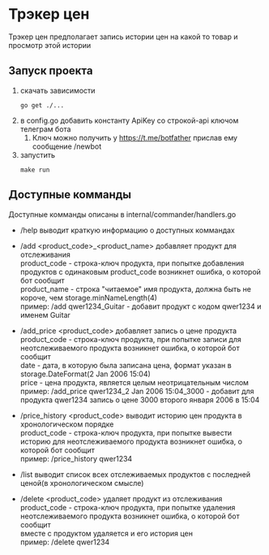 # Трэкер цен

Трэкер цен предполагает запись истории цен на какой то товар и просмотр этой истории

## Запуск проекта

1. скачать зависимости
    ```
    go get ./...
    ```
2. в config.go добавить константу ApiKey со строкой-api ключом телеграм бота
   1. Ключ можно получить у https://t.me/botfather прислав ему сообщение /newbot
3. запустить 
    ```
    make run
    ```

## Доступные комманды

Доступные комманды описаны в internal/commander/handlers.go 

- /help выводит краткую информацию о доступных коммандах

- /add <product_code>_<product_name> добавляет продукт для отслеживания  
product_code - строка-ключ продукта, при попытке добавления продуктов с одинаковым product_code возникнет ошибка, о которой бот сообщит  
product_name - строка "читаемое" имя продукта, должна быть не короче, чем storage.minNameLength(4)  
пример: /add qwer1234_Guitar - добавит продукт с кодом qwer1234 и именем Guitar  

- /add_price <product_code>_<date>_<price> добавляет запись о цене продукта  
product_code - строка-ключ продукта, при попытке записи для неотслеживаемого продукта возникнет ошибка, о которой бот сообщит  
date - дата, в которую была записана цена, формат указан в storage.DateFormat(2 Jan 2006 15:04)  
price - цена продукта, является целым неотрицательным числом  
пример: /add_price qwer1234_2 Jan 2006 15:04_3000 - добавит для продукта qwer1234 запись о цене 3000 второго января 2006 в 15:04  

- /price_history <product_code> выводит историю цен продукта в хронологическом порядке  
product_code - строка-ключ продукта, при попытке вывести историю для неотслеживаемого продукта возникнет ошибка, о которой бот сообщит  
пример: /price_history qwer1234  

- /list выводит список всех отслеживаемых продуктов с последней ценой(в хронологическом смысле)  

- /delete <product_code> удаляет продукт из отслеживания  
product_code - строка-ключ продукта, при попытке удаления неотслеживаемого продукта возникнет ошибка, о которой бот сообщит  
вместе с продуктом удаляется и его история цен  
пример: /delete qwer1234  
